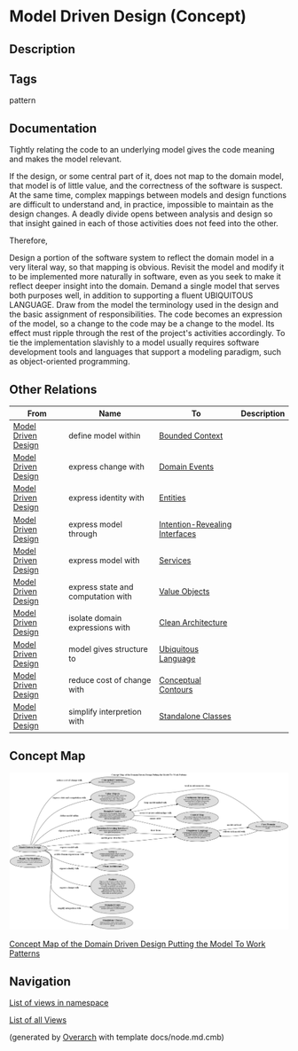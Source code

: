 
# Model Driven Design (Concept)
## Description



## Tags
pattern

## Documentation
Tightly relating the code to an underlying model gives the code meaning and
makes the model relevant.

If the design, or some central part of it, does not map to the domain model,
that model is of little value, and the correctness of the software is suspect.
At the same time, complex mappings between models and design functions are
difficult to understand and, in practice, impossible to maintain as the design
changes. A deadly divide opens between analysis and design so that insight
gained in each of those activities does not feed into the other.

Therefore,

Design a portion of the software system to reflect the domain model in a very
literal way, so that mapping is obvious. Revisit the model and modify it to be
implemented more naturally in software, even as you seek to make it reflect
deeper insight into the domain. Demand a single model that serves both purposes
well, in addition to supporting a fluent UBIQUITOUS LANGUAGE. 
Draw from the model the terminology used in the design and the basic assignment
of responsibilities. The code becomes an expression of the model, so a change
to the code may be a change to the model. Its effect must ripple through the
rest of the project's activities accordingly.
To tie the implementation slavishly to a model usually requires software
development tools and languages that support a modeling paradigm, such as
object-oriented programming.
## Other Relations
| From | Name | To | Description |
|---|---|---|---|
| [Model Driven Design](../../../software-development/domain-driven-design/modelling/c-model-driven-design.md) | define model within | [Bounded Context](../../../software-development/domain-driven-design/modelling/c-bounded-context.md) |  |
| [Model Driven Design](../../../software-development/domain-driven-design/modelling/c-model-driven-design.md) | express change with | [Domain Events](../../../software-development/domain-driven-design/building-blocks/c-domain-events.md) |  |
| [Model Driven Design](../../../software-development/domain-driven-design/modelling/c-model-driven-design.md) | express identity with | [Entities](../../../software-development/domain-driven-design/building-blocks/c-entities.md) |  |
| [Model Driven Design](../../../software-development/domain-driven-design/modelling/c-model-driven-design.md) | express model through | [Intention-Revealing Interfaces](../../../software-development/domain-driven-design/supple-design/intention-revealing-interfaces.md) |  |
| [Model Driven Design](../../../software-development/domain-driven-design/modelling/c-model-driven-design.md) | express model with | [Services](../../../software-development/domain-driven-design/building-blocks/c-services.md) |  |
| [Model Driven Design](../../../software-development/domain-driven-design/modelling/c-model-driven-design.md) | express state and computation with | [Value Objects](../../../software-development/domain-driven-design/building-blocks/c-value-objects.md) |  |
| [Model Driven Design](../../../software-development/domain-driven-design/modelling/c-model-driven-design.md) | isolate domain expressions with | [Clean Architecture](../../../software-development/domain-driven-design/c-clean-architecture.md) |  |
| [Model Driven Design](../../../software-development/domain-driven-design/modelling/c-model-driven-design.md) | model gives structure to | [Ubiquitous Language](../../../software-development/domain-driven-design/modelling/c-ubiquitous-language.md) |  |
| [Model Driven Design](../../../software-development/domain-driven-design/modelling/c-model-driven-design.md) | reduce cost of change with | [Conceptual Contours](../../../software-development/domain-driven-design/supple-design/conceptual-contours.md) |  |
| [Model Driven Design](../../../software-development/domain-driven-design/modelling/c-model-driven-design.md) | simplify interpretion with | [Standalone Classes](../../../software-development/domain-driven-design/supple-design/standalone-classes.md) |  |

## Concept Map
![Concept Map of the Domain Driven Design Putting the Model To Work Patterns](../../../software-development/domain-driven-design/modelling/concept-view.png)

[Concept Map of the Domain Driven Design Putting the Model To Work Patterns](../../../software-development/domain-driven-design/modelling/concept-view.md)


## Navigation
[List of views in namespace](./views-in-namespace.md)

[List of all Views](../../../views.md)


(generated by [Overarch](https://github.com/soulspace-org/overarch) with template docs/node.md.cmb)
